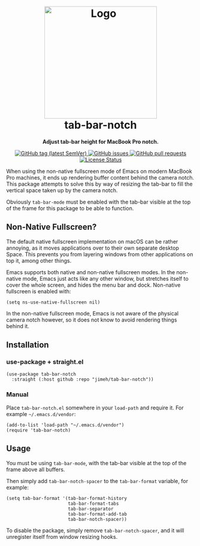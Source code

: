 <h1 align="center">
  <img width="300px" src="https://raw.githubusercontent.com/jimeh/tab-bar-notch/assets/img/tab-bar-notch.svg" alt="Logo"><br />
  tab-bar-notch
</h1>

<p align="center">
  <strong>
    Adjust tab-bar height for MacBook Pro notch.
  </strong>
</p>

<p align="center">
  <a href="https://github.com/jimeh/tab-bar-notch/releases">
    <img src="https://img.shields.io/github/v/tag/jimeh/tab-bar-notch?label=release" alt="GitHub tag (latest SemVer)">
  </a>
  <a href="https://github.com/jimeh/tab-bar-notch/issues">
    <img src="https://img.shields.io/github/issues-raw/jimeh/tab-bar-notch.svg?style=flat&logo=github&logoColor=white" alt="GitHub issues">
  </a>
  <a href="https://github.com/jimeh/tab-bar-notch/pulls">
    <img src="https://img.shields.io/github/issues-pr-raw/jimeh/tab-bar-notch.svg?style=flat&logo=github&logoColor=white" alt="GitHub pull requests">
  </a>
  <a href="https://github.com/jimeh/tab-bar-notch/blob/main/LICENSE">
    <img src="https://img.shields.io/github/license/jimeh/tab-bar-notch.svg?style=flat" alt="License Status">
  </a>
</p>

When using the non-native fullscreen mode of Emacs on modern MacBook Pro
machines, it ends up rendering buffer content behind the camera notch. This
package attempts to solve this by way of resizing the tab-bar to fill the
vertical space taken up by the camera notch.

Obviously `tab-bar-mode` must be enabled with the tab-bar visible at the top of
the frame for this package to be able to function.

## Non-Native Fullscreen?

The default native fullscreen implementation on macOS can be rather annoying, as
it moves applications over to their own separate desktop Space. This prevents
you from layering windows from other applications on top it, among other things.

Emacs supports both native and non-native fullscreen modes. In the non-native
mode, Emacs just acts like any other window, but stretches itself to cover the
whole screen, and hides the menu bar and dock. Non-native fullscreen is enabled
with:

```elisp
(setq ns-use-native-fullscreen nil)
```

In the non-native fullscreen mode, Emacs is not aware of the physical camera
notch however, so it does not know to avoid rendering things behind it.

## Installation

### use-package + straight.el

```elisp
(use-package tab-bar-notch
  :straight (:host github :repo "jimeh/tab-bar-notch"))
```

### Manual

Place `tab-bar-notch.el` somewhere in your `load-path` and require it. For
example `~/.emacs.d/vendor`:

```elisp
(add-to-list 'load-path "~/.emacs.d/vendor")
(require 'tab-bar-notch)
```

## Usage

You must be using `tab-bar-mode`, with the tab-bar visible at the top of the
frame above all buffers.

Then simply add `tab-bar-notch-spacer` to the `tab-bar-format` variable, for
example:

```elisp
(setq tab-bar-format '(tab-bar-format-history
                       tab-bar-format-tabs
                       tab-bar-separator
                       tab-bar-format-add-tab
                       tab-bar-notch-spacer))
```

To disable the package, simply remove `tab-bar-notch-spacer`, and it will
unregister itself from window resizing hooks.

